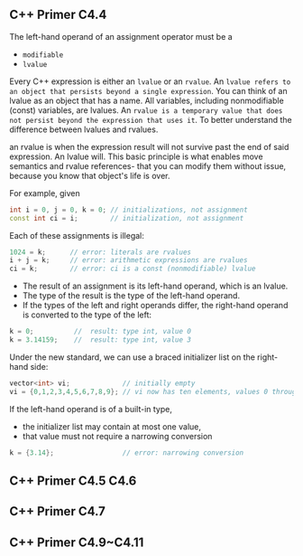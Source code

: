 ## C++ Primer C4.4
The left-hand operand of an assignment operator must be a 
* ```modifiable``` 
* ```lvalue ```

Every C++ expression is either an ```lvalue``` or an ```rvalue```. An ```lvalue refers to an object that persists beyond a single expression```. You can think of an lvalue as an object that has a name. All variables, including nonmodifiable (const) variables, are lvalues. An ```rvalue is a temporary value that does not persist beyond the expression that uses it```. To better understand the difference between lvalues and rvalues.

an rvalue is when the expression result will not survive past the end of said expression. An lvalue will. This basic principle is what enables move semantics and rvalue references- that you can modify them without issue, because you know that object's life is over.

For example, given
```cpp
int i = 0, j = 0, k = 0; // initializations, not assignment
const int ci = i;        // initialization, not assignment
```
Each of these assignments is illegal:
```cpp
1024 = k;      // error: literals are rvalues
i + j = k;     // error: arithmetic expressions are rvalues
ci = k;        // error: ci is a const (nonmodifiable) lvalue
```

* The result of an assignment is its left-hand operand, which is an lvalue. 
* The type of the result is the type of the left-hand operand. 
* If the types of the left and right operands differ, the right-hand operand is converted to the type of the left:
```cpp
k = 0;          //  result: type int, value 0
k = 3.14159;    //  result: type int, value 3
```

Under the new standard, we can use a braced initializer list on the right-hand side:
```cpp
vector<int> vi;             // initially empty
vi = {0,1,2,3,4,5,6,7,8,9}; // vi now has ten elements, values 0 through 9
```
If the left-hand operand is of a built-in type, 
* the initializer list may contain at most one value, 
* that value must not require a narrowing conversion 
```cpp
k = {3.14};                 // error: narrowing conversion
```

## C++ Primer C4.5 C4.6




## C++ Primer C4.7



## C++ Primer C4.9~C4.11

